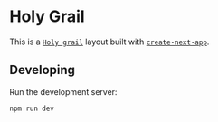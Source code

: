# Holy Grail

This is a [`Holy grail`](https://en.wikipedia.org/wiki/Holy_grail_(web_design)) layout built with [`create-next-app`](https://github.com/vercel/next.js/tree/canary/packages/create-next-app).

## Developing

Run the development server:

```bash
npm run dev
```
